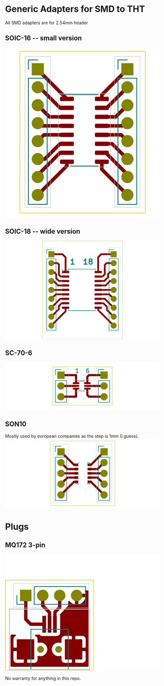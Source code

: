 # Generic Adapters for SMD to THT
All SMD adapters are for 2.54mm header

## SOIC-16 -- small version
![](./SOIC-16/SOIC-16-brd.webp)
## SOIC-18 -- wide version
![](./SO-18-WIDE/SO-18-WIDE-brd.webp)

## SC-70-6
![](./SC-70-6/SC-70-6-brd.webp)

## SON10
Mostly used by european companies as the step is 1mm (I guess).
![](./SON10/SON10-brd.webp)

# Plugs
## MQ172 3-pin
![](./MQ172/MQ172-brd.webp)

No warranty for anything in this repo.

